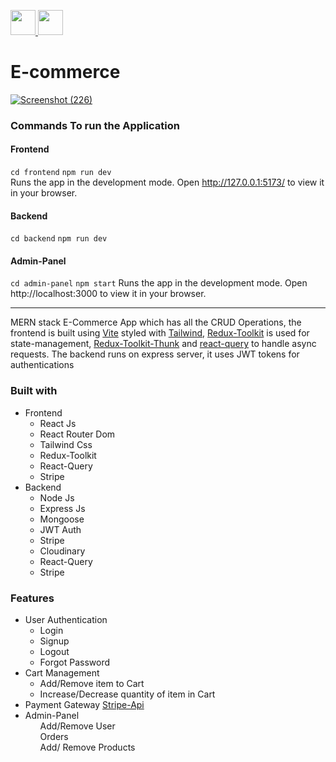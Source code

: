 <a href="https://github.com/vincevise/Calculate-Screen-Time-of-User"> <img src="https://cdn-icons-png.flaticon.com/512/54/54476.png" width="40"  />  </a> <a href="#"> <img src="https://cdn-icons-png.flaticon.com/512/1251/1251009.png" width="40"/> </a>

# E-commerce


[![Screenshot (226)](https://user-images.githubusercontent.com/88813613/215688632-f771e50b-3d04-46c0-96c8-aa627214a57f.jpg)](https://www.veed.io/embed/4a10456b-fd3d-47b5-9fc4-831bd9330f7b)





### Commands To run the Application
#### Frontend
`cd frontend` `npm run dev`
<br/>
Runs the app in the development mode.
Open http://127.0.0.1:5173/ to view it in your browser.

#### Backend
`cd backend` `npm run dev`

#### Admin-Panel
`cd admin-panel`
`npm start`
Runs the app in the development mode.
Open http://localhost:3000 to view it in your browser.

<hr/> 
MERN stack E-Commerce App which has all the CRUD Operations, the frontend is built using <a href="https://vitejs.dev/guide/">Vite<a/> styled with 
<a href="https://tailwindcss.com/"> Tailwind</a>, <a href="https://redux-toolkit.js.org/">Redux-Toolkit</a> is used for state-management, <a href="https://redux-toolkit.js.org/">Redux-Toolkit-Thunk</a> and 
<a href="https://react-query-v3.tanstack.com/">react-query</a> to handle async requests. The backend runs on express server, it uses JWT tokens for authentications 

<!-- Built With -->
### Built with
  <ul> 
    <li>Frontend
      <ul>
        <li>React Js</li>
        <li>React Router Dom</li>
        <li>Tailwind Css</li>
        <li>Redux-Toolkit</li>
        <li>React-Query</li>
        <li>Stripe </li>
      </ul>
    </li>
    <li>Backend
      <ul>
        <li>Node Js</li>
        <li>Express Js</li>
        <li>Mongoose</li>
        <li>JWT Auth</li>
        <li>Stripe</li>
        <li>Cloudinary</li>
        <li>React-Query</li>
        <li>Stripe </li>
      </ul>
    </li>
      
  </ul>

### Features
<ul>

  <li>User Authentication
    <ul>
      <li>Login</li>
      <li>Signup</li>
      <li>Logout</li>
      <li>Forgot Password</li>
    </ul>
  </li>
  <li>Cart Management
    <ul>
      <li>Add/Remove item to Cart</li>
      <li>Increase/Decrease quantity of item in Cart</li>
    </ul>
  </li>
  <li>Payment Gateway <a href="https://stripe.com/docs/payments/payment-methods">Stripe-Api </a> </li>
  <li>Admin-Panel  
    <ul>Add/Remove User</ul>
    <ul>Orders</ul>
    <ul>Add/ Remove Products</ul>
  </li>
</ul>


